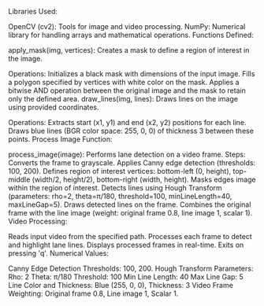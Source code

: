 Libraries Used:

OpenCV (cv2): Tools for image and video processing.
NumPy: Numerical library for handling arrays and mathematical operations.
Functions Defined:

apply_mask(img, vertices): Creates a mask to define a region of interest in the image.

Operations:
Initializes a black mask with dimensions of the input image.
Fills a polygon specified by vertices with white color on the mask.
Applies a bitwise AND operation between the original image and the mask to retain only the defined area.
draw_lines(img, lines): Draws lines on the image using provided coordinates.

Operations:
Extracts start (x1, y1) and end (x2, y2) positions for each line.
Draws blue lines (BGR color space: 255, 0, 0) of thickness 3 between these points.
Process Image Function:

process_image(image): Performs lane detection on a video frame.
Steps:
Converts the frame to grayscale.
Applies Canny edge detection (thresholds: 100, 200).
Defines region of interest vertices: bottom-left (0, height), top-middle (width/2, height/2), bottom-right (width, height).
Masks edges image within the region of interest.
Detects lines using Hough Transform (parameters: rho=2, theta=π/180, threshold=100, minLineLength=40, maxLineGap=5).
Draws detected lines on the frame.
Combines the original frame with the line image (weight: original frame 0.8, line image 1, scalar 1).
Video Processing:

Reads input video from the specified path.
Processes each frame to detect and highlight lane lines.
Displays processed frames in real-time.
Exits on pressing 'q'.
Numerical Values:

Canny Edge Detection Thresholds: 100, 200.
Hough Transform Parameters:
Rho: 2
Theta: π/180
Threshold: 100
Min Line Length: 40
Max Line Gap: 5
Line Color and Thickness: Blue (255, 0, 0), Thickness: 3
Video Frame Weighting: Original frame 0.8, Line image 1, Scalar 1.
